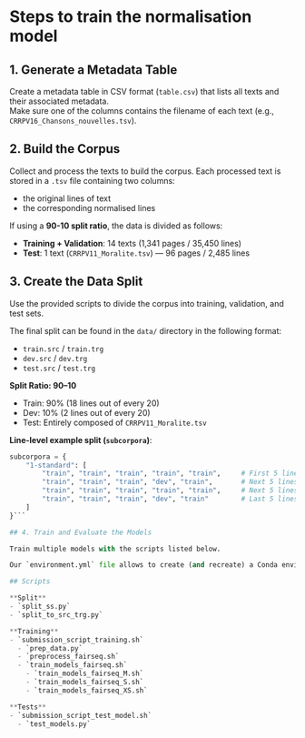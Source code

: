 # Steps to train the normalisation model

## 1. Generate a Metadata Table
Create a metadata table in CSV format (`table.csv`) that lists all texts and their associated metadata.  
Make sure one of the columns contains the filename of each text (e.g., `CRRPV16_Chansons_nouvelles.tsv`).

## 2. Build the Corpus
Collect and process the texts to build the corpus. Each processed text is stored in a `.tsv` file containing two columns:
- the original lines of text
- the corresponding normalised lines

If using a **90-10 split ratio**, the data is divided as follows:
- **Training + Validation**: 14 texts (1,341 pages / 35,450 lines)
- **Test**: 1 text (`CRRPV11_Moralite.tsv`) — 96 pages / 2,485 lines

## 3. Create the Data Split
Use the provided scripts to divide the corpus into training, validation, and test sets.

The final split can be found in the `data/` directory in the following format:
- `train.src` / `train.trg`
- `dev.src` / `dev.trg`
- `test.src` / `test.trg`

**Split Ratio: 90–10**  
- Train: 90% (18 lines out of every 20)  
- Dev: 10% (2 lines out of every 20)  
- Test: Entirely composed of `CRRPV11_Moralite.tsv`

**Line-level example split (`subcorpora`)**:

```python
subcorpora = {
    "1-standard": [
        "train", "train", "train", "train", "train",     # First 5 lines
        "train", "train", "train", "dev", "train",       # Next 5 lines
        "train", "train", "train", "train", "train",     # Next 5 lines
        "train", "train", "train", "dev", "train"        # Last 5 lines
    ]
}```

## 4. Train and Evaluate the Models

Train multiple models with the scripts listed below.

Our `environment.yml` file allows to create (and recreate) a Conda environment, ensuring that all dependencies are properly installed. Additionally, it helps prevent version conflicts and errors that may arise from automatic library updates.

## Scripts

**Split**
- `split_ss.py`
- `split_to_src_trg.py`

**Training**
- `submission_script_training.sh`
  - `prep_data.py`
  - `preprocess_fairseq.sh`
  - `train_models_fairseq.sh`
    - `train_models_fairseq_M.sh`
    - `train_models_fairseq_S.sh`
    - `train_models_fairseq_XS.sh`

**Tests**
- `submission_script_test_model.sh`
  - `test_models.py`
